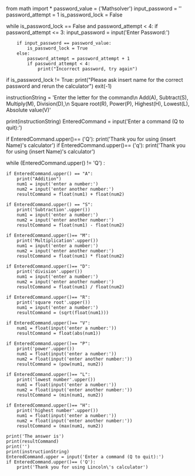 from math import *
password_value = ('Mathsolver')
input_password = ''
password_attempt = 1
is_password_lock = False

while is_password_lock == False and password_attempt < 4:
        if password_attempt <= 3:
            input_password = input('Enter Password:')

        if input_password == password_value:
            is_password_lock = True
        else:
            password_attempt = password_attempt + 1
            if password_attempt < 4:
                print("Incorrect password, try again")

if is_password_lock != True:
    print("Please ask insert name for the correct password and rerun the calculator")
    exit(-1)

instructionString = 'Enter the letter for the command\n Add(A), Subtract(S), Multiply(M), Division(D),\n Square root(R), Power(P), Highest(H), Lowest(L), Absolute value(V)'

print(instructionString)
EnteredCommand = input('Enter a command (Q to quit):')

if EnteredCommand.upper()== ('Q'):
        print('Thank you for using (insert Name)\'s calculator')
if EnteredCommand.upper()== ('q'):
        print('Thank you for using (insert Name)\'s calculator')

while (EnteredCommand.upper() != 'Q') :

    if EnteredCommand.upper() == "A":
        print("Addition")
        num1 = input('enter a number:')
        num2 = input('enter another number:')
        resultCommand = float(num1) + float(num2)

    if EnteredCommand.upper() == "S":
        print('Subtraction'.upper())
        num1 = input('enter a number:')
        num2 = input('enter another number:')
        resultCommand = float(num1) - float(num2)

    if EnteredCommand.upper()== "M":
        print('Multiplication'.upper())
        num1 = input('enter a number:')
        num2 = input('enter another number:')
        resultCommand = float(num1) * float(num2)

    if EnteredCommand.upper()== "D":
        print('division'.upper())
        num1 = input('enter a number:')
        num2 = input('enter another number:')
        resultCommand = float(num1) / float(num2)

    if EnteredCommand.upper()== "R":
        print('square root'.upper())
        num1 = input('enter a number:')
        resultCommand = (sqrt(float(num1)))

    if EnteredCommand.upper()== "V":
        num1 = float(input('enter a number:'))
        resultCommand = float(abs(num1))

    if EnteredCommand.upper()== "P":
        print('power'.upper())
        num1 = float(input('enter a number:'))
        num2 = float(input('enter another number:'))
        resultCommand = (pow(num1, num2))

    if EnteredCommand.upper()== "L":
        print('lowest number'.upper())
        num1 = float(input('enter a number:'))
        num2 = float(input('enter another number:'))
        resultCommand = (min(num1, num2))

    if EnteredCommand.upper()== "H":
        print('highest number'.upper())
        num1 = float(input('enter a number:'))
        num2 = float(input('enter another number:'))
        resultCommand = (max(num1, num2))

    print('The answer is')
    print(resultCommand)
    print('')
    print(instructionString)
    EnteredCommand.upper = input('Enter a command (Q to quit):')
    if EnteredCommand.upper()== ('Q'):
        print('Thank you for using Lincoln\'s calculator')


